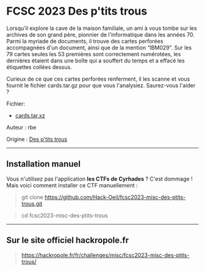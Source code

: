 # FCSC 2023 Des p'tits trous

Lorsqu'il explore la cave de la maison familiale, un ami à vous tombe sur les archives de son grand père, 
pionnier de l'informatique dans les années 70. Parmi la myriade de documents, il trouve des cartes perforées 
accompagnées d'un document, ainsi que de la mention “IBM029”. Sur les 79 cartes seules les 53 premières 
sont correctement numérotées, les dernières étaient dans une boîte qui a souffert du temps et a effacé les 
étiquettes collées dessus.

Curieux de ce que ces cartes perforées renferment, il les scanne et vous fournit le fichier cards.tar.gz pour 
que vous l'analysiez. Saurez-vous l'aider ?



Fichier:
- [cards.tar.xz](cards.tar.xz)



Auteur : rbe

Origine : [Des p'tits trous](https://hackropole.fr/fr/challenges/misc/fcsc2023-misc-des-ptits-trous/)



-----------


## Installation manuel
Vous n'utilisez pas l'application **les CTFs de Cyrhades** ? C'est dommage !
Mais voici comment installer ce CTF manuellement :

> git clone https://github.com/Hack-Oeil/fcsc2023-misc-des-ptits-trous.git

> cd fcsc2023-misc-des-ptits-trous


-----------


## Sur le site officiel hackropole.fr
> https://hackropole.fr/fr/challenges/misc/fcsc2023-misc-des-ptits-trous/